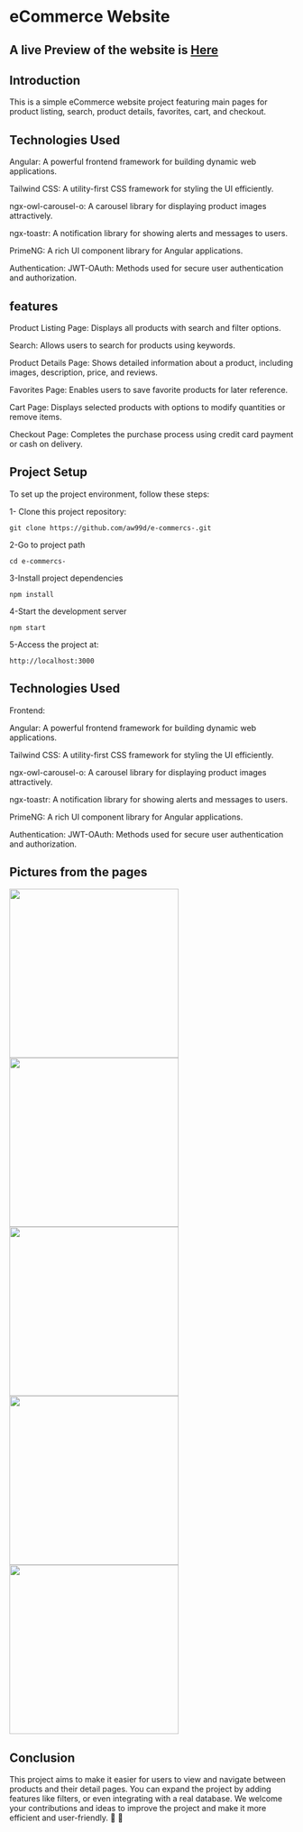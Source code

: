 # eCommerce Website

## A live Preview of the website is [Here](https://aw99d.github.io/e-commercs-)


## Introduction

This is a simple eCommerce website project featuring main pages for product listing, search, product details, favorites, cart, and checkout.

## Technologies Used

Angular: A powerful frontend framework for building dynamic web applications.

Tailwind CSS: A utility-first CSS framework for styling the UI efficiently.

ngx-owl-carousel-o: A carousel library for displaying product images attractively.

ngx-toastr: A notification library for showing alerts and messages to users.

PrimeNG: A rich UI component library for Angular applications.

Authentication: JWT-OAuth: Methods used for secure user authentication and authorization.


## features 

Product Listing Page: Displays all products with search and filter options.

Search: Allows users to search for products using keywords.

Product Details Page: Shows detailed information about a product, including images, description, price, and reviews.

Favorites Page: Enables users to save favorite products for later reference.

Cart Page: Displays selected products with options to modify quantities or remove items.

Checkout Page: Completes the purchase process using credit card payment or cash on delivery.



## Project Setup

To set up the project environment, follow these steps:

1- Clone this project repository:

```
git clone https://github.com/aw99d/e-commercs-.git
```

2-Go to project path

```
cd e-commercs-
```

3-Install project dependencies

```
npm install
```

4-Start the development server

```
npm start
```

5-Access the project at:

```
http://localhost:3000
```


## Technologies Used

Frontend:

Angular: A powerful frontend framework for building dynamic web applications.

Tailwind CSS: A utility-first CSS framework for styling the UI efficiently.

ngx-owl-carousel-o: A carousel library for displaying product images attractively.

ngx-toastr: A notification library for showing alerts and messages to users.

PrimeNG: A rich UI component library for Angular applications.

Authentication: JWT-OAuth: Methods used for secure user authentication and authorization.




## Pictures from the pages
<div>
<img src="https://github.com/user-attachments/assets/f1d69c45-1499-41fa-97b2-e9a540fabe7c" width="300px">
<img src="https://github.com/user-attachments/assets/50e49d36-6d44-43ee-9410-d67aaa091db5" width="300px">
<img src="https://github.com/user-attachments/assets/f1c1416e-511f-4f24-a434-f0ba9acdd774" width="300px">
<img src="https://github.com/user-attachments/assets/f8a99aa8-2cb3-4755-a298-6b1cb1faa116" width="300px">
<img src="https://github.com/user-attachments/assets/815540d7-3dc7-462a-877f-53b3a9418ec7" width="300px">
</div>







## Conclusion

This project aims to make it easier for users to view and navigate between products and their detail pages. You can expand the project by adding features like filters, or even integrating with a real database. We welcome your contributions and ideas to improve the project and make it more efficient and user-friendly. 🚀 🚀


